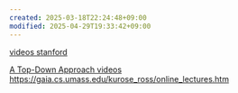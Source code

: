```yaml
---
created: 2025-03-18T22:24:48+09:00
modified: 2025-04-29T19:33:42+09:00
---
```


[videos stanford](https://www.youtube.com/playlist?list=PLoCMsyE1cvdWKsLVyf6cPwCLDIZnOj0NS)

[A Top-Down Approach videos](https://www.youtube.com/playlist?list=PL1ya5dD_M8uX-BLUF1FEvUNsYWQL5_l0O)
https://gaia.cs.umass.edu/kurose_ross/online_lectures.htm


